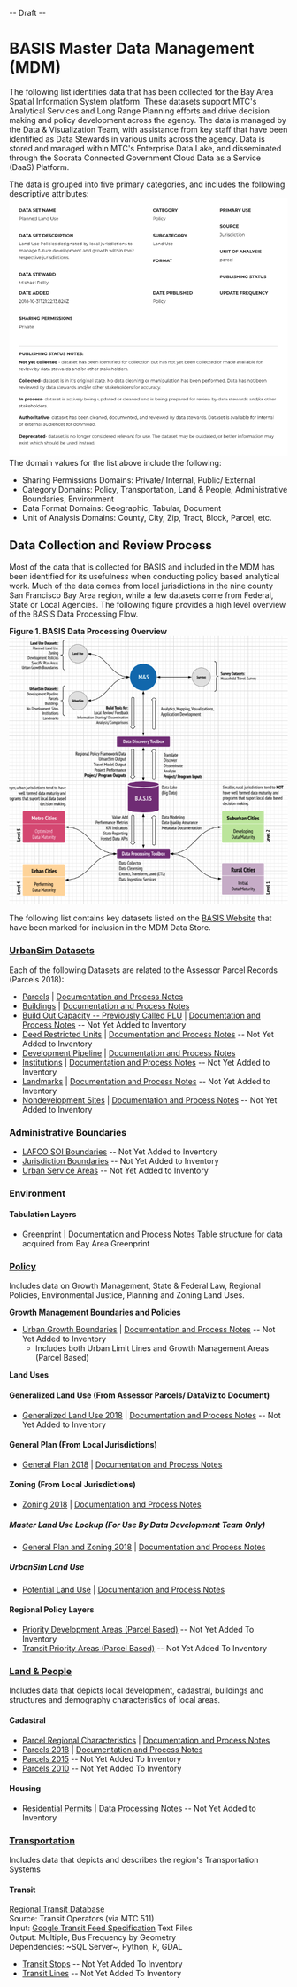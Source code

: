 -- Draft --

# BASIS Master Data Management (MDM)
The following list identifies data that has been collected for the Bay Area Spatial Information System platform.  These datasets support MTC's Analytical Services and Long Range Planning efforts and drive decision making and policy development across the agency.  The data is managed by the Data & Visualization Team, with assistance from key staff that have been identified as Data Stewards in various units across the agency. Data is stored and managed within MTC's Enterprise Data Lake, and disseminated through the Socrata Connected Government Cloud Data as a Service (DaaS) Platform.  

The data is grouped into five primary categories, and includes the following descriptive attributes:  
![MDM Detail](../images/dataset-detail.png) 
The domain values for the list above include the following:
- Sharing Permissions Domains: Private/ Internal, Public/ External
- Category Domains: Policy, Transportation, Land & People, Administrative Boundaries, Environment
- Data Format Domains: Geographic, Tabular, Document
- Unit of Analysis Domains: County, City, Zip, Tract, Block, Parcel, etc.  

## Data Collection and Review Process
Most of the data that is collected for BASIS and included in the MDM has been identified for its usefulness when conducting policy based analytical work.  Much of the data comes from local jurisdictions in the nine county San Francisco Bay Area region, while a few datasets come from Federal, State or Local Agencies.  The following figure provides a high level overview of the BASIS Data Processing Flow.

**Figure 1. BASIS Data Processing Overview** 
![Data Processing Model](policy-mdm/images/dataset-processing.png)  

The following list contains key datasets listed on the [BASIS Website](http://basis.bayareametro.gov/results) that have been marked for inclusion in the MDM Data Store.

### [UrbanSim Datasets](urbansim-datasets)
Each of the following Datasets are related to the Assessor Parcel Records (Parcels 2018):  
- [Parcels](https://data.bayareametro.gov/Land-Use/UrbanSim-Parcels/6axv-s6xn) | [Documentation and Process Notes](urbansim-datasets/urbansim-buildings-parcels.md)
- [Buildings](https://data.bayareametro.gov/Land-Use/UrbanSim-Buildings/huqe-evqw) | [Documentation and Process Notes](urbansim-datasets/urbansim-buildings-parcels.md)
- [Build Out Capacity -- Previously Called PLU]() | [Documentation and Process Notes](https://github.com/BayAreaMetro/DataServices/blob/master/Project-Documentation/mdm/urbansim-datasets/build-out-capacity.md) -- Not Yet Added to Inventory
- [Deed Restricted Units]() | [Documentation and Process Notes](urbansim-datasets/deed-restricted-units.md) -- Not Yet Added to Inventory
- [Development Pipeline]() | [Documentation and Process Notes](urbansim-datasets/development-pipeline.md)
- [Institutions]() | [Documentation and Process Notes](urbansim-datasets/institutions.md) -- Not Yet Added to Inventory
- [Landmarks]() | [Documentation and Process Notes](lurbansim-datasets/landmarks.md) -- Not Yet Added to Inventory
- [Nondevelopment Sites]() | [Documentation and Process Notes](urbansim-datasets/non-development-sites.md) -- Not Yet Added to Inventory


### Administrative Boundaries
- [LAFCO SOI Boundaries]() -- Not Yet Added to Inventory
- [Jurisdiction Boundaries]() -- Not Yet Added to Inventory
- [Urban Service Areas]() -- Not Yet Added to Inventory

### Environment  

#### Tabulation Layers
- [Greenprint](redshift/greenprintFishnet.md) | [Documentation and Process Notes](https://www.bayareagreenprint.org/glossary/)
Table structure for data acquired from Bay Area Greenprint

### [Policy](policy-mdm/README.md)
Includes data on Growth Management, State & Federal Law, Regional Policies, Environmental Justice, Planning and Zoning Land Uses.  

**Growth Management Boundaries and Policies**

- [Urban Growth Boundaries]() | [Documentation and Process Notes](policy-mdm/urban-growth-boundaries.md) -- Not Yet Added to Inventory
    - Includes both Urban Limit Lines and Growth Management Areas (Parcel Based)

**Land Uses**

#### Generalized Land Use (From Assessor Parcels/ DataViz to Document)
- [Generalized Land Use 2018]() | [Documentation and Process Notes](policy-mdm/land-use.md) -- Not Yet Added to Inventory

#### General Plan (From Local Jurisdictions) 
- [General Plan 2018](https://data.bayareametro.gov/Land-Use/View-of-Parcels-and-Regional-General-Plan-Codes-20/98c3-ikar) | [Documentation and Process Notes](policy-mdm/land-use.md)  

#### Zoning (From Local Jurisdictions)
- [Zoning 2018](https://data.bayareametro.gov/Land-Use/View-of-Parcels-and-Regional-Zoning-2018/q2p6-hbrp) | [Documentation and Process Notes](policy-mdm/land-use.md)

##### Master Land Use Lookup (For Use By Data Development Team Only)
- [General Plan and Zoning 2018](https://mtc.data.socrata.com/Land-Use/General-Plan-and-Zoning-2018/udk3-z2d5) 
 | [Documentation and Process Notes](policy-mdm/land-use.md)
 
 ##### UrbanSim Land Use
 - [Potential Land Use]() | [Documentation and Process Notes]()  
 
#### Regional Policy Layers
- [Priority Development Areas (Parcel Based)]() -- Not Yet Added To Inventory
- [Transit Priority Areas (Parcel Based)]() -- Not Yet Added To Inventory  


### [Land & People](land-people-mdm/README.md)
Includes data that depicts local development, cadastral, buildings and structures and demography characteristics of local areas.

#### Cadastral

- [Parcel Regional Characteristics](https://data.bayareametro.gov/Cadastral/Parcel-Regional-Characteristics/8wj7-fdzw) | [Documentation and Process Notes](land-people-mdm/parcel-characteristics.md)
- [Parcels 2018](https://data.bayareametro.gov/Cadastral/Parcels-2018/fqea-xb6g) | [Documentation and Process Notes](land-people-mdm/parcels_2018.md)
- [Parcels 2015]() -- Not Yet Added To Inventory
- [Parcels 2010]() -- Not Yet Added To Inventory


#### Housing
- [Residential Permits]() | [Data Processing Notes](land-people-mdm/residential-permits.md) -- Not Yet Added to Inventory

### [Transportation](transportation-mdm/README.md)
Includes data that depicts and describes the region's Transportation Systems

#### Transit

[Regional Transit Database](https://github.com/bayareametro/RegionalTransitDatabase)   
Source: Transit Operators (via MTC 511)    
Input: [Google Transit Feed Specification](https://developers.google.com/transit/gtfs/) Text Files    
Output: Multiple, Bus Frequency by Geometry    
Dependencies: ~SQL Server~, Python, R, GDAL

- [Transit Stops]() -- Not Yet Added To Inventory  
- [Transit Lines]() -- Not Yet Added To Inventory  
